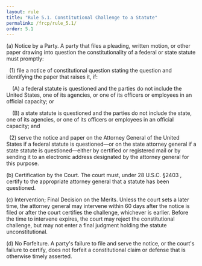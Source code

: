 ```yaml
---
layout: rule
title: "Rule 5.1. Constitutional Challenge to a Statute"
permalink: /frcp/rule_5.1/
order: 5.1
---
```


(a) Notice by a Party. A party that files a pleading, written motion, or other paper drawing into question the constitutionality of a federal or state statute must promptly:


&nbsp;&nbsp;(1) file a notice of constitutional question stating the question and identifying the paper that raises it, if:


&nbsp;&nbsp;&nbsp;&nbsp;(A) a federal statute is questioned and the parties do not include the United States, one of its agencies, or one of its officers or employees in an official capacity; or


&nbsp;&nbsp;&nbsp;&nbsp;(B) a state statute is questioned and the parties do not include the state, one of its agencies, or one of its officers or employees in an official capacity; and


&nbsp;&nbsp;(2) serve the notice and paper on the Attorney General of the United States if a federal statute is questioned—or on the state attorney general if a state statute is questioned—either by certified or registered mail or by sending it to an electronic address designated by the attorney general for this purpose.


(b) Certification by the Court. The court must, under 28 U.S.C. §2403 , certify to the appropriate attorney general that a statute has been questioned.


(c) Intervention; Final Decision on the Merits. Unless the court sets a later time, the attorney general may intervene within 60 days after the notice is filed or after the court certifies the challenge, whichever is earlier. Before the time to intervene expires, the court may reject the constitutional challenge, but may not enter a final judgment holding the statute unconstitutional.


(d) No Forfeiture. A party's failure to file and serve the notice, or the court's failure to certify, does not forfeit a constitutional claim or defense that is otherwise timely asserted.
